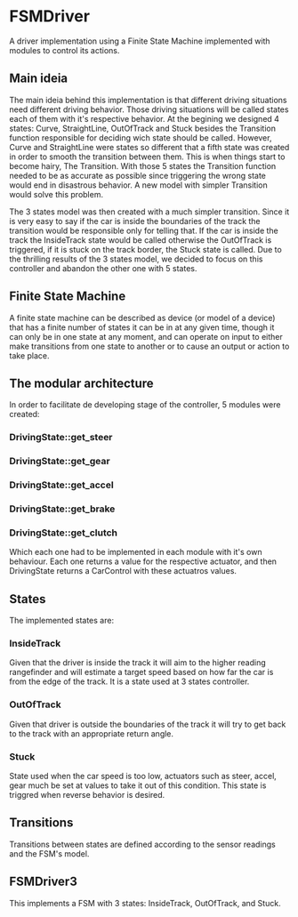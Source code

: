 FSMDriver
=========

A driver implementation using a Finite State Machine implemented with modules to control its actions.

Main ideia
--------------------

The main ideia behind this implementation is that different driving situations need different driving behavior. Those driving situations will be called states each of them with it's respective behavior. At the begining we designed 4 states: Curve, StraightLine, OutOfTrack and Stuck besides the Transition function responsible for deciding wich state should be called. However, Curve and StraightLine were states so different that a fifth state was created in order to smooth the transition between them. This is when things start to become hairy, The Transition. With those 5 states the Transition function needed to be as accurate as possible since triggering the wrong state would end in disastrous behavior. A new model with simpler Transition would solve this problem.

The 3 states model was then created with a much simpler transition. Since it is very easy to say if the car is inside the boundaries of the track the transition would be responsible only for telling that. If the car is inside the track the InsideTrack state would be called otherwise the OutOfTrack is triggered, if it is stuck on the track border, the Stuck state is called. Due to the thrilling results of the 3 states model, we decided to focus on this controller and abandon the other one with 5 states.

Finite State Machine
--------------------

A finite state machine can be described as device (or model of a device) that has a finite number of states it can be in at any given time, though it can only be in one state at any moment, and can operate on input to either make transitions from one state to another or to cause an output or action to take place.

The modular architecture
--------------------
In order to facilitate de developing stage of the controller, 5 modules were created:

### DrivingState::get_steer ###

### DrivingState::get_gear ###

### DrivingState::get_accel ###

### DrivingState::get_brake ###

### DrivingState::get_clutch ###

 Which each one had to be implemented in each module with it's own behaviour. Each one returns a value for the respective actuator, and then DrivingState returns a CarControl with these actuatros values.

States
------

The implemented states are:

### InsideTrack ###

Given that the driver is inside the track it will aim to the higher reading rangefinder and will estimate a target speed based on how far the car is from the edge of the track. It is a state used at 3 states controller.

### OutOfTrack ###

Given that driver is outside the boundaries of the track it will try to get back to the track with an appropriate return angle.

### Stuck ###

State used when the car speed is too low, actuators such as steer, accel, gear much be set at values to take it out of this condition. This state is triggred when reverse behavior is desired.

Transitions
-----------

Transitions between states are defined according to the sensor readings and the FSM's model.

FSMDriver3
----------

This implements a FSM with 3 states: InsideTrack, OutOfTrack, and Stuck.
